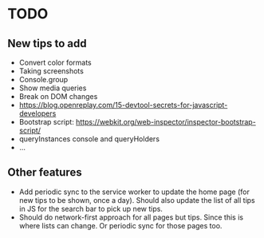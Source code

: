 # TODO

## New tips to add

* Convert color formats
* Taking screenshots
* Console.group
* Show media queries
* Break on DOM changes
* https://blog.openreplay.com/15-devtool-secrets-for-javascript-developers
* Bootstrap script: https://webkit.org/web-inspector/inspector-bootstrap-script/
* queryInstances console and queryHolders
* ...

## Other features

* Add periodic sync to the service worker to update the home page (for new tips to be shown, once a day). Should also update the list of all tips in JS for the search bar to pick up new tips.
* Should do network-first approach for all pages but tips. Since this is where lists can change. Or periodic sync for those pages too.
